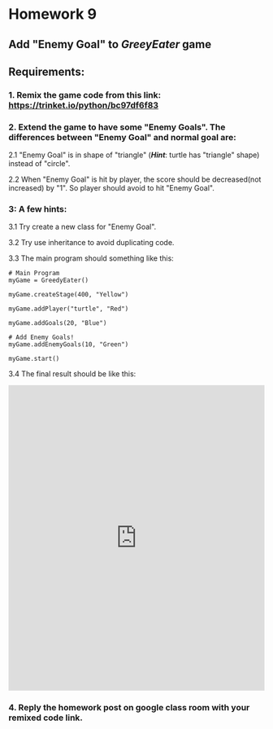 # Homework 9

## Add "Enemy Goal" to ***GreeyEater*** game

## Requirements:
### 1. Remix the game code from this link: https://trinket.io/python/bc97df6f83

### 2. Extend the game to have some "Enemy Goals". The differences between "Enemy Goal" and normal goal are:

2.1 "Enemy Goal" is in shape of "triangle" (***Hint***: turtle has "triangle" shape) instead of "circle".

2.2 When "Enemy Goal" is hit by player, the score should be decreased(not increased) by "1". So player should avoid to hit "Enemy Goal".

### 3: A few hints:
3.1 Try create a new class for "Enemy Goal".

3.2 Try use inheritance to avoid duplicating code. 

3.3 The main program should something like this:

```
# Main Program
myGame = GreedyEater()

myGame.createStage(400, "Yellow")

myGame.addPlayer("turtle", "Red")

myGame.addGoals(20, "Blue")

# Add Enemy Goals!
myGame.addEnemyGoals(10, "Green")

myGame.start()
```

3.4 The final result should be like this:
<iframe src="https://trinket.io/embed/python/ecccdaf56d?outputOnly=true&start=result" width="100%" height="600" frameborder="0" marginwidth="0" marginheight="0" allowfullscreen></iframe>

### 4. Reply the homework post on google class room with your remixed code link.

